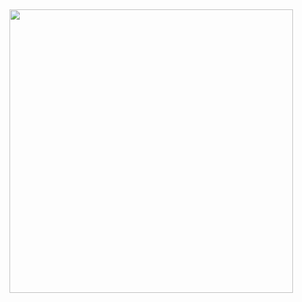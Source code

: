<p align="center">
<h2 align="center"> </h2>

<p>
  <img width="500" src="https://github.com/LTaeSung/git_test/assets/121271698/9130f349-b837-41cc-bfce-6d2b2c81f96f">
  
  
</p>




